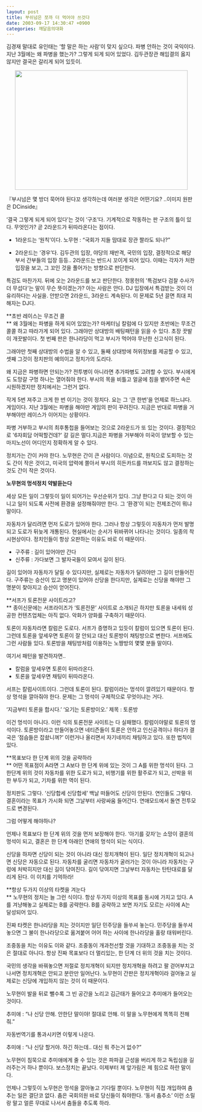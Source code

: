 ```yaml
---
layout: post
title: 부쉬넘은 쪼까 더 먹어야 쓰것다
date: 2003-09-17 14:30:47 +0900
categories: 깨달음의대화
---
```

김경재 말대로 유인태는 ‘할 말은 하는 사람’이 맞지 싶으다. 파병 안하는 것이 국익이다. 지난 3월에는 왜 파병을 했는가? 그렇게 되게 되어 있었다. 김두관장관 해임결의 옳지 않지만 결국은 갈리게 되어 있듯이. 

<p align="center">
  <img src="http://drkimz.com/technote/board/KDR/upimg/1063774101.jpg" width="458" height="317" border="0" />
</p>

<p align="left">
  『부시넘은 몇 방더 묵어야 된다꼬 생각하는데 여러분 생각은 어떤기요? ..이미지 원판은 DCinside』
</p>

‘결국 그렇게 되게 되어 있다’는 것이 ‘구조’다. 기계적으로 작동하는 판 구조의 틀이 있다. 무엇인가? 곧 2라운드가 뒤따라온다는 점이다. 

- 1라운드는 ‘원칙’이다. 노무현 : “국회가 지들 맘대로 장관 짤라도 되나?” 

- 2라운드는 ‘경우’다. 김두관의 입장, 야당의 재반격, 국민의 입장, 결정적으로 해당 부서 간부들의 입장 등등.. 2라운드는 반드시 꼬이게 되어 있다. 이때는 각자가 처한 입장을 보고, 그 꼬인 것을 풀어가는 방향으로 판단한다. 

특검도 마찬가지. 뒤에 오는 2라운드를 보고 판단한다. 정몽헌의 '특검보다 검찰 수사가 더 무섭다'는 말이 무슨 뜻이겠는가? 아는 사람은 안다. DJ 입장에서 특검받는 것이 더 유리하다는 사실을. 안받으면 2라운드, 3라운드 계속된다. 이 문제로 5년 끌면 최대 피해자는 DJ다. 

**초반 레이스는 무조건 콜  
** 왜 3월에는 파병을 하게 되어 있었는가? 마케터님 칼럼에 다 있지만 초반에는 무조건 콜콜 하고 따라가게 되어 있다. 그래야만 상대방의 배팅패턴을 읽을 수 있다. 초장 끗발이 개끗발이다. 첫 번째 판은 한나라당이 먹고 부시가 먹어야 무난한 신고식이 된다. 

그래야만 첫째 상대방의 수법을 알 수 있고, 둘째 상대방에 허위정보를 제공할 수 있고, 셋째 그것이 정치판의 예의이고 정치가의 도리다. 

왜 지금은 파병하면 안되는가? 전투병이 아니라면 추가파병도 고려할 수 있다. 부시에게도 도망갈 구멍 하나는 열어줘야 한다. 부시의 목을 비틀고 얼굴에 침을 뱉어주면 속은 시원하겠지만 정치에서는 그런거 없다.

작게 5번 져주고 크게 한 번 이기는 것이 정치다. 요는 그 ‘큰 한번’을 언제로 하느냐다. 게임이다. 지난 3월에는 파병을 해야만 게임의 판이 꾸려진다. 지금은 반대로 파병을 거부해야만 레이스가 이어지는 상황이다. 

파병 거부하고 부시의 최후통첩을 들어보는 것으로 2라운드가 또 있는 것이다. 결정적으로 '6자회담 어떡할건데?' 갈 길은 멀다.지금은 파병을 거부해야 미국이 양보할 수 있는 마지노선이 어디인지 정확하게 알 수 있다. 

정치가는 간이 커야 한다. 노무현은 간이 큰 사람이다. 이념으로, 원칙으로 도피하는 것도 간이 작은 것이고, 미국의 압력에 쫄아서 부시의 히든카드를 까보지도 않고 결정하는 것도 간이 작은 것이다. 

**노무현의 멍석정치 약발듣는다**
  
세상 모든 일이 그렇듯이 일이 되어가는 우선순위가 있다. 그냥 한다고 다 되는 것이 아니고 일이 되도록 사전에 환경을 설정해줘야만 한다. 그 ‘환경’이 되는 전제조건이 뭐냐 말이다. 

자동차가 달리려면 먼저 도로가 있어야 한다. 그러나 항상 그렇듯이 자동차가 먼저 발명되고 도로가 뒤늦게 개통된다. 현실에서는 순서가 뒤바뀌어 나타나는 것이다. 일종의 착시현상이다. 정치인들이 항상 오판하는 이유도 바로 이 때문이다. 

- 구주류 : 길이 있어야만 간다  
- 신주류 : 가다보면 그 발자국들이 모여서 길이 된다.

길이 있어야 자동차가 달릴 수 있다지만, 실제로는 자동차가 달려야만 그 길이 만들어진다. 구주류는 승산이 있고 명분이 있어야 신당을 한다지만, 실제로는 신당을 해야만 그 명분이 찾아지고 승산이 얻어진다. 

**서프가 토론전문 사이트라고?  
** 종이신문에는 서프라이즈가 ‘토론전문’ 사이트로 소개되곤 하지만 토론을 내세워 성공한 컨텐츠업체는 아직 없다. 악화가 양화를 구축하기 때문이다. 

토론이 자동차라면 칼럼은 도로다. 서프가 증명하고 있듯이 칼럼이 있으면 토론이 된다. 그런데 토론을 앞세우면 토론이 잘 안되고 대신 토론방이 채팅방으로 변한다. 서프에도 그런 사람들 있다. 토론방을 채팅방처럼 이용하는 노짱방의 몇몇 분들 말이다. 

여기서 패턴을 발견하자면..

- 칼럼을 앞세우면 토론이 뒤따라온다.  
- 토론을 앞세우면 채팅이 뒤따라온다. 

서프는 칼럼사이트이다. 그런데 토론이 된다. 칼럼이라는 멍석이 깔려있기 때문이다. 항상 멍석을 깔아줘야 한다. 문제는 그 멍석이 구체적으로 무엇이냐는 거다. 

‘지금부터 토론을 합시다.’ ‘요기는 토론방이오.’ 제목 : 토론방 

이건 멍석이 아니다. 이런 식의 토론전문 사이트는 다 실패했다. 칼럼이야말로 토론의 멍석이다. 토론방이라고 만들어놓으면 네티즌들이 토론은 안하고 인신공격이나 하다가 결국은 ‘점슴들은 잡&#49596;니껴?’ 이런거나 올리면서 자기네끼리 채팅하고 있다. 또한 법칙이 있다. 

**목표보다 한 단계 위의 것을 공략하라  
** 어떤 목표점이 A라면 그 A보다 한 단계 위에 있는 것이 그 A를 위한 멍석이 된다. 그 한단계 위의 것이 자동차를 위한 도로가 되고, 비행기를 위한 활주로가 되고, 선박을 위한 부두가 되고, 기차를 위한 역이 된다. 

정치판도 그렇다. ‘신당합세 신당합세’ 백날 떠들어도 신당이 안된다. 연인들도 그렇다. 결혼이라는 목표가 가시화 되면 그날부터 사랑싸움 들어간다. 연애모드에서 돌연 전투모드로 변경된다.

그럼 어떻게 해야하나?

언제나 목표보다 한 단계 위의 것을 먼저 보장해야 한다. ‘아기를 갖자’는 소망이 결혼의 멍석이 되고, 결혼은 한 단계 아래인 연애의 멍석이 되는 식이다. 

신당을 하자면 신당이 되는 것이 아니라 대신 정치개혁이 된다. 일단 정치개혁이 되고나면 신당은 자동으로 된다. 자동차를 굴리면 자동차가 굴러가는 것이 아니라 자동차는 구렁에 처박히지만 대신 길이 닦여진다. 길이 닦여지면 그날부터 자동차는 탄탄대로를 달리게 된다. 이 이치를 기억하라!

**항상 두가지 이상의 타켓을 겨눈다  
** 노무현의 정치는 늘 그런 식이다. 항상 두가지 이상의 목표를 동시에 가지고 있다. A를 겨냥해놓고 실제로는 B를 공략한다. B를 공략하고 보면 자기도 모르는 사이에 A는 달성되어 있다. 

진짜 타켓은 한나라당을 치는 것이지만 일단 민주당을 들쑤셔 놓는다. 민주당을 둘쑤셔 놓으면 그 불이 한나라당으로 옮겨붙어 어어 하는 사이에 한나라당을 홀랑 태워버린다.

조중동을 치는 이유도 이와 같다. 조중동이 개과천선할 것을 기대하고 조중동을 치는 것은 절대로 아니다. 항상 진짜 목표보다 더 멀리있는, 한 단계 더 위의 것을 치는 것이다. 

국민의 생각을 바꿔놓으면 저절로 정치개혁이 되지만 정치개혁을 하려고 팔 걷어부치고 나서면 정치개혁은 안되고 분란만 일어난다. 노무현이 간판은 정치개혁이라 걸어놓고 실제로는 신당에 개입하지 않는 것이 이 때문이다. 

노무현이 발을 뒤로 뺄수록 그 빈 공간을 노리고 김근태가 들어오고 추미애가 들어오는 것이다.

추미애 : “나 신당 안해. 안한단 말이야! 절대로 안해. 이 말을 노무현에게 똑똑히 전해줘.”

자동번역기를 통과시키면 이렇게 나온다. 

추미애 : “나 신당 할거야. 하긴 하는데.. 대신 뭐 주는거 없수?”

노무현이 침묵으로 추미애에게 줄 수 있는 것은 파파걸 근성을 버리게 하고 독립심을 길러주는거 하나 뿐이다. 보스정치는 끝났다. 이제부터 제 앞가림은 제 힘으로 하란 말이다. 

언제나 그렇듯이 노무현은 멍석을 깔아놓고 기다릴 뿐이다. 노무현이 직접 개입하여 춤추는 일은 결단코 없다. 춤은 국회의원 바로 당신들이 춰야한다. ‘동서 춤추소’ 이런 소릴랑 말고 얼른 무대로 나서서 춤들을 추도록 하라.